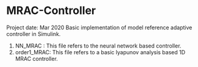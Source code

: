 # MRAC-Controller
Project date: Mar 2020
Basic implementation of model reference adaptive controller in Simulink.

1. NN_MRAC : This file refers to the neural network based controller.
2. order1_MRAC: This file refers to a basic lyapunov analysis based 1D MRAC controller.

